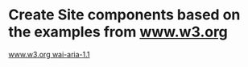 # Create Site components based on the examples from www.w3.org

[www.w3.org wai-aria-1.1](https://www.w3.org/TR/wai-aria-1.1/)